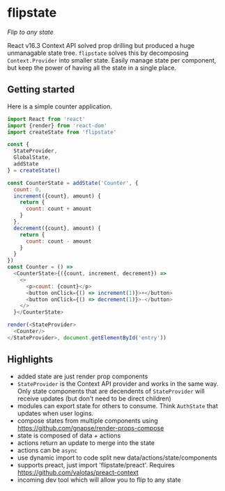 # flipstate

*Flip to any state*

React v16.3 Context API solved prop drilling but produced a huge unmanagable state tree. `flipstate` solves this by decomposing `Context.Provider` into smaller state. Easily manage state per component, but keep the power of having all the state in a single place.

Getting started
---------------
Here is a simple counter application.
```js
import React from 'react'
import {render} from 'react-dom'
import createState from 'flipstate'

const {
  StateProvider,
  GlobalState,
  addState
} = createState()

const CounterState = addState('Counter', {
  count: 0,
  increment({count}, amount) {
    return {
      count: count + amount
    }
  },
  decrement({count}, amount) {
    return {
      count: count - amount
    }
  }
})
const Counter = () =>
  <CounterState>{({count, increment, decrement}) =>
    <>
      <p>count: {count}</p>
      <button onClick={() => increment(1)}>+</button>
      <button onClick={() => decrement(1)}>-</button>
    </>
  }</CounterState>

render(<StateProvider>
  <Counter/>
</StateProvider>, document.getElementById('entry'))
```

Highlights
----------
 * added state are just render prop components
 * `StateProvider` is the Context API provider and works in the same way. Only state components that are decendents of `StateProvider` will receive updates (but don't need to be direct children)
 * modules can export state for others to consume. Think `AuthState` that updates when user logins.
 * compose states from multiple components using https://github.com/gnapse/render-props-compose
 * state is composed of data + actions
 * actions return an update to merge into the state
 * actions can be `async`
 * use dynamic import to code split new data/actions/state/components
 * supports preact, just import 'flipstate/preact'. Requires https://github.com/valotas/preact-context
 * incoming dev tool which will allow you to flip to any state
